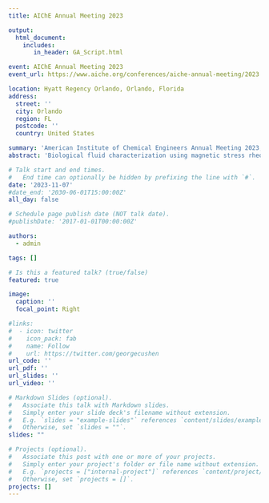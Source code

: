 ```yaml
---
title: AIChE Annual Meeting 2023

output: 
  html_document:
    includes:
       in_header: GA_Script.html

event: AIChE Annual Meeting 2023
event_url: https://www.aiche.org/conferences/aiche-annual-meeting/2023

location: Hyatt Regency Orlando, Orlando, Florida
address:
  street: ''
  city: Orlando
  region: FL
  postcode: ''
  country: United States

summary: 'American Institute of Chemical Engineers Annual Meeting 2023, Orlando, FL'
abstract: 'Biological fluid characterization using magnetic stress rheometer'

# Talk start and end times.
#   End time can optionally be hidden by prefixing the line with `#`.
date: '2023-11-07'
#date_end: '2030-06-01T15:00:00Z'
all_day: false

# Schedule page publish date (NOT talk date).
#publishDate: '2017-01-01T00:00:00Z'

authors:
  - admin

tags: []

# Is this a featured talk? (true/false)
featured: true

image:
  caption: ''
  focal_point: Right

#links:
#  - icon: twitter
#    icon_pack: fab
#    name: Follow
#    url: https://twitter.com/georgecushen
url_code: ''
url_pdf: ''
url_slides: ''
url_video: ''

# Markdown Slides (optional).
#   Associate this talk with Markdown slides.
#   Simply enter your slide deck's filename without extension.
#   E.g. `slides = "example-slides"` references `content/slides/example-slides.md`.
#   Otherwise, set `slides = ""`.
slides: ""

# Projects (optional).
#   Associate this post with one or more of your projects.
#   Simply enter your project's folder or file name without extension.
#   E.g. `projects = ["internal-project"]` references `content/project/deep-learning/index.md`.
#   Otherwise, set `projects = []`.
projects: []
---
```

